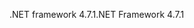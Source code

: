 <span data-ttu-id="7c3bf-101">.NET framework 4.7.1</span><span class="sxs-lookup"><span data-stu-id="7c3bf-101">.NET Framework 4.7.1</span></span>
